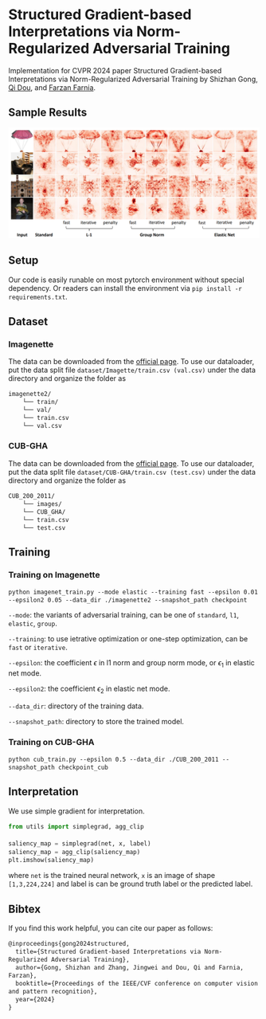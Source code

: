 # Structured Gradient-based Interpretations via Norm-Regularized Adversarial Training
Implementation for CVPR 2024 paper Structured Gradient-based Interpretations via Norm-Regularized Adversarial Training by Shizhan Gong, [Qi Dou](https://www.cse.cuhk.edu.hk/~qdou/index.html), and [Farzan Farnia](https://www.cse.cuhk.edu.hk/~farnia/).

## Sample Results
![Alt text](asset/samples.png?raw=true "Title")

## Setup
Our code is easily runable on most pytorch environment without special dependency. Or readers can install the environment via
`
pip install -r requirements.txt
`.

## Dataset
### Imagenette
The data can be downloaded from the [official page](https://github.com/fastai/imagenette). To use our dataloader, put the data split file `dataset/Imagette/train.csv (val.csv)`  under the data directory and organize the folder as
```
imagenette2/
	└── train/ 
	└── val/
	└── train.csv
	└── val.csv
```
### CUB-GHA
The data can be downloaded from the [official page](https://github.com/yaorong0921/CUB-GHA/tree/main). To use our dataloader, put the data split file `dataset/CUB-GHA/train.csv (test.csv)`  under the data directory and organize the folder as

```
CUB_200_2011/
	└── images/ 
	└── CUB_GHA/
	└── train.csv
	└── test.csv
```

## Training

### Training on Imagenette
```
python imagenet_train.py --mode elastic --training fast --epsilon 0.01 --epsilon2 0.05 --data_dir ./imagenette2 --snapshot_path checkpoint
```
`--mode`: the variants of adversarial training, can be one of `standard`, `l1`, `elastic`, `group`.

`--training`: to use ietrative optimization or one-step optimization, can be `fast` or `iterative`.

`--epsilon`: the coefficient $\epsilon$ in l1 norm and group norm mode, or $\epsilon_1$ in elastic net mode.

`--epsilon2`: the coefficient $\epsilon_2$ in elastic net mode.

`--data_dir`: directory of the training data.

`--snapshot_path`: directory to store the trained model.



### Training on CUB-GHA
```
python cub_train.py --epsilon 0.5 --data_dir ./CUB_200_2011 --snapshot_path checkpoint_cub
```

## Interpretation
We use simple gradient for interpretation. 

```python
from utils import simplegrad, agg_clip

saliency_map = simplegrad(net, x, label)
saliency_map = agg_clip(saliency_map)
plt.imshow(saliency_map)
```
where `net` is the trained neural network, `x` is an image of shape `[1,3,224,224]` and label is can be ground truth label or the predicted label.

## Bibtex
If you find this work helpful, you can cite our paper as follows:
```
@inproceedings{gong2024structured,
  title={Structured Gradient-based Interpretations via Norm-Regularized Adversarial Training},
  author={Gong, Shizhan and Zhang, Jingwei and Dou, Qi and Farnia, Farzan},
  booktitle={Proceedings of the IEEE/CVF conference on computer vision and pattern recognition},
  year={2024}
}
```